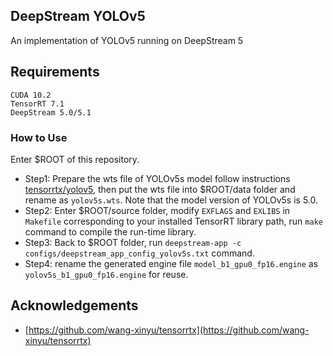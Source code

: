## DeepStream YOLOv5

An implementation of YOLOv5 running on DeepStream 5

## Requirements

```
CUDA 10.2
TensorRT 7.1
DeepStream 5.0/5.1
```

### How to Use

Enter $ROOT of this repository.

* Step1: Prepare the wts file of YOLOv5s model follow instructions [tensorrtx/yolov5](https://github.com/wang-xinyu/tensorrtx/tree/master/yolov5), then put the wts file into $ROOT/data folder and rename as `yolov5s.wts`. Note that the model version of YOLOv5s is 5.0.
* Step2: Enter $ROOT/source folder, modify `EXFLAGS` and `EXLIBS` in `Makefile` corresponding to your installed TensorRT library path, run `make` command to compile the run-time library.
* Step3: Back to $ROOT folder, run `deepstream-app -c configs/deepstream_app_config_yolov5s.txt` command.
* Step4: rename the generated engine file `model_b1_gpu0_fp16.engine` as `yolov5s_b1_gpu0_fp16.engine` for reuse.

## Acknowledgements

* [https://github.com/wang-xinyu/tensorrtx](https://github.com/wang-xinyu/tensorrtx)
